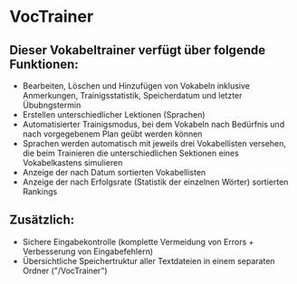 # VocTrainer

## Dieser Vokabeltrainer verfügt über folgende Funktionen:

- Bearbeiten, Löschen und Hinzufügen von Vokabeln inklusive Anmerkungen, Trainigsstatistik, Speicherdatum und letzter Übubngstermin
- Erstellen unterschiedlicher Lektionen (Sprachen)
- Automatisierter Trainigsmodus, bei dem Vokabeln nach Bedürfnis und nach vorgegebenem Plan geübt werden können
- Sprachen werden automatisch mit jeweils drei Vokabellisten versehen, die beim Trainieren die unterschiedlichen Sektionen eines Vokabelkastens simulieren
- Anzeige der nach Datum sortierten Vokabellisten
- Anzeige der nach Erfolgsrate (Statistik der einzelnen Wörter) sortierten Rankings

## Zusätzlich:

- Sichere Eingabekontrolle (komplette Vermeidung von Errors + Verbesserung von Eingabefehlern)
- Übersichtliche Speichertruktur aller Textdateien in einem separaten Ordner ("/VocTrainer")
